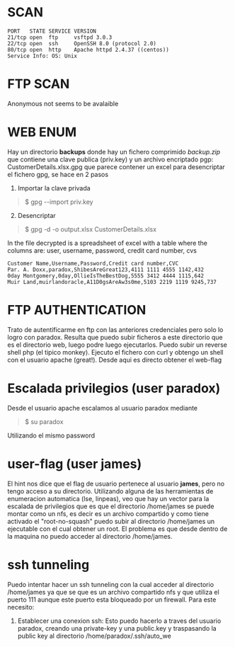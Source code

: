 
# SCAN
```
PORT   STATE SERVICE VERSION                                                                                                                                 
21/tcp open  ftp     vsftpd 3.0.3                                                                                                                            
22/tcp open  ssh     OpenSSH 8.0 (protocol 2.0)                                                                                                              
80/tcp open  http    Apache httpd 2.4.37 ((centos))
Service Info: OS: Unix
```
# FTP SCAN

Anonymous not seems to be avalaible

# WEB ENUM
Hay un directorio **backups** donde hay un fichero comprimido *backup.zip* que contiene una clave publica (priv.key) y un archivo encriptado pgp: CustomerDetails.xlsx.gpg que parece contener un excel para desencriptar el fichero gpg, se hace en 2 pasos
1. Importar la clave privada
> $ gpg --import priv.key
2. Desencriptar
> $ gpg -d -o output.xlsx CustomerDetails.xlsx

In the file decrypted is a spreadsheet of excel with a table where the columns are: user, username, password, credit card number, cvs
```
Customer Name,Username,Password,Credit card number,CVC
Par. A. Doxx,paradox,ShibesAreGreat123,4111 1111 4555 1142,432
0day Montgomery,0day,OllieIsTheBestDog,5555 3412 4444 1115,642
Muir Land,muirlandoracle,A11D0gsAreAw3s0me,5103 2219 1119 9245,737
```

# FTP AUTHENTICATION
Trato de autentificarme en ftp con las anteriores credenciales pero solo lo logro con paradox. Resulta que puedo subir ficheros a este directorio
que es el directorio web, luego podre luego ejecutarlos. Puedo subir un reverse shell php (el tipico monkey). Ejecuto el fichero con curl y obtengo
un shell con el usuario apache (great!). Desde aqui es directo obtener el web-flag

# Escalada privilegios (user paradox)
Desde el usuario apache escalamos al usuario paradox mediante
> $ su paradox

Utilizando el mismo password

# user-flag (user james)
El hint nos dice que el flag de usuario pertenece al usuario **james**, pero no tengo acceso a su directorio. Utilizando alguna de las herramientas
de enumeracion automatica (lse, linpeas), veo que hay un vector para la escalada de privilegios que es que el directorio /home/james se puede montar 
como un nfs, es decir es un archivo compartido y como tiene activado el "root-no-squash" puedo subir al directorio /home/james un ejecutable con el cual
obtener un root. El problema es que desde dentro de la maquina no puedo acceder al directorio /home/james. 

# ssh tunneling
Puedo intentar hacer un ssh tunneling con la cual acceder al directorio /home/james ya que se que es un archivo compartido nfs y que utiliza el puerto 111 aunque este puerto esta bloqueado por un firewall. Para este necesito:
1. Establecer una conexion ssh: Esto puedo hacerlo a traves del usuario paradox, creando una private-key y una public.key y traspasando la public key al directorio /home/paradox/.ssh/auto_we


